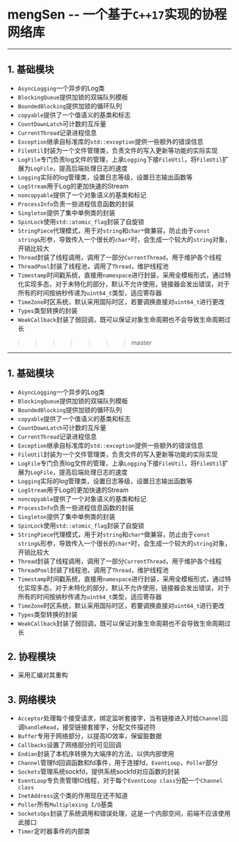 # mengSen -- 一个基于```C++17```实现的协程网络库
---
## 1. 基础模块
- ```AsyncLogging```一个异步的Log类
- ```BlockingQueue```提供加锁的双端队列模板
- ```BoundedBlocking```提供加锁的循环队列
- ```copyable```提供了一个值语义的基类和标志
- ```CountDownLatch```可计数的互斥量
- ```CurrentThread```记录进程信息
- ```Exception```继承自标准库的```std::exception```提供一些额外的错误信息
- ```FileUtil```封装为一个文件管理类，负责文件的写入更新等功能的实际实现
- ```LogFile```专门负责log文件的管理，上承```Logging```下接```FileUtil```，将```FileUtil```扩展为```LogFile```，提高后端处理日志的速度
- ```Logging```实际的log管理类，设置日志等级，设置日志输出函数等
- ```LogStream```用于Log的更加快速的Stream
- ```noncopyable```提供了一个对象语义的基类和标记
- ```ProcessInfo```负责一些进程信息函数的封装
- ```Singleton```提供了集中单例类的封装
- ```SpinLock```使用```std::atomic_flag```封装了自旋锁
- ```StringPiece```代理模式，用于对```string```和```char*```做兼容，防止由于```const string&```形参，导致传入一个很长的```char*```时，会生成一个较大的```string```对象，开销比较大
- ```Thread```封装了线程调用，调用了一部分```CurrentThread```，用于维护各个线程
- ```ThreadPool```封装了线程池，调用了```Thread```，维护线程池
- ```Timestamp```时间戳系统，直接用```namespace```进行封装，采用全模板形式，通过特化实现多态，对于未特化的部分，默认不允许使用，链接器会发出错误，对于所有的时间按纳秒传递为```uint64_t```类型，适应寄存器
- ```TimeZone```时区系统，默认采用国际时区，若要调换直接对```uint64_t```进行更改
- ```Types```类型转换的封装
- ```WeakCallback```封装了弱回调，既可以保证对象生命周期也不会导致生命周期过长
>>>>>>> master

---

## 1. 基础模块

* ```AsyncLogging```一个异步的Log类
* ```BlockingQueue```提供加锁的双端队列模板
* ```BoundedBlocking```提供加锁的循环队列
* ```copyable```提供了一个值语义的基类和标志
* ```CountDownLatch```可计数的互斥量
* ```CurrentThread```记录进程信息
* ```Exception```继承自标准库的```std::exception```提供一些额外的错误信息
* ```FileUtil```封装为一个文件管理类，负责文件的写入更新等功能的实际实现
* ```LogFile```专门负责log文件的管理，上承```Logging```下接```FileUtil```，将```FileUtil```扩展为```LogFile```，提高后端处理日志的速度
* ```Logging```实际的log管理类，设置日志等级，设置日志输出函数等
* ```LogStream```用于Log的更加快速的Stream
* ```noncopyable```提供了一个对象语义的基类和标记
* ```ProcessInfo```负责一些进程信息函数的封装
* ```Singleton```提供了集中单例类的封装
* ```SpinLock```使用```std::atomic_flag```封装了自旋锁
* ```StringPiece```代理模式，用于对```string```和```char*```做兼容，防止由于```const string&```形参，导致传入一个很长的```char*```时，会生成一个较大的```string```对象，开销比较大
* ```Thread```封装了线程调用，调用了一部分```CurrentThread```，用于维护各个线程
* ```ThreadPool```封装了线程池，调用了```Thread```，维护线程池
* ```Timestamp```时间戳系统，直接用```namespace```进行封装，采用全模板形式，通过特化实现多态，对于未特化的部分，默认不允许使用，链接器会发出错误，对于所有的时间按纳秒传递为```uint64_t```类型，适应寄存器
* ```TimeZone```时区系统，默认采用国际时区，若要调换直接对```uint64_t```进行更改
* ```Types```类型转换的封装
* ```WeakCallback```封装了弱回调，既可以保证对象生命周期也不会导致生命周期过长

## 2. 协程模块

* 采用汇编对其重构

## 3. 网络模块
* ```Acceptor```处理每个接受请求，绑定监听套接字，当有链接进入时给```Channel```回调```handleRead```，接受链接套接字，分配文件描述符
* ```Buffer```专用于网络部分，以提高IO效率，保留脏数据
* ```Callbacks```设置了网络部分的可见回调
* ```Endian```封装了本机序转换为大端序的方法，以供内部使用
* ```Channel```管理fd回调函数和fd事件，用于连接fd，```EventLoop```，```Poller```部分
* ```Sockets```管理系统sockfd，提供系统sockfd对应函数的封装
* ```EventLoop```专负责管理IO线程，对于每个```EventLoop class```分配一个```Channel class```
* ```InetAddress```这个类的作用现在还不知道
* ```Poller```所有```Multiplexing I/O```基类
* ```SocketsOps```封装了系统调用和错误处理，这是一个内部空间，前端不应该使用此接口
* ```Timer```定时器事件的内部类
